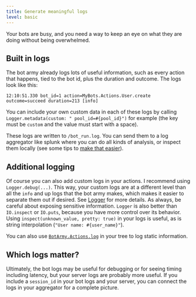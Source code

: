```yaml
---
title: Generate meaningful logs
level: basic
---
```


Your bots are busy, and you need a way to keep an eye on what they are doing without being overwhelmed.

## Built in logs

The bot army already logs lots of useful information, such as every action that happens, tied to the bot id, plus the duration and outcome. The logs look like this:

```
12:10:51.330 bot_id=1 action=MyBots.Actions.User.create outcome=succeed duration=213 [info]
```

You can include your own custom data in each of these logs by calling `Logger.metadata(custom: " pool_id=#{pool_id}")` for example (the key must be `custom` and the value must start with a space).

These logs are written to `/bot_run.log`. You can send them to a log aggregator like splunk where you can do all kinds of analysis, or inspect them locally (see some tips to [make that easier][lnav tips]).

## Additional logging

Of course you can also add custom logs in your actions. I recommend using `Logger.debug(...)`. This way, your custom logs are at a different level than all the `info` and up logs that the bot army makes, which makes it easier to separate them out if desired. See [Logger] for more details. As always, be careful about exposing sensitive information. `Logger` is also better than `IO.inspect` or `IO.puts`, because you have more control over its behavior. Using `inspect(unknown_value, pretty: true)` in your logs is useful, as is string interpolation (`"User name: #{user_name}"`).

You can also use [`BotArmy.Actions.log`][log action] in your tree to log static information.

## Which logs matter?

Ultimately, the bot logs may be useful for debugging or for seeing timing including latency, but your server logs are probably more useful. If you include a `session_id` in your bot logs and your server, you can connect the logs in your aggregator for a complete picture.

[lnav tips]: https://git.corp.adobe.com/pages/manticore/bot_army/readme.html#logging
[custom logging]: https://git.corp.adobe.com/pages/manticore/bot_army/BotArmy.Bot.html#c:log_action_outcome/3
[logger]: https://hexdocs.pm/logger/Logger.html#content
[log action]: https://git.corp.adobe.com/pages/manticore/bot_army/BotArmy.Actions.html#log/2
